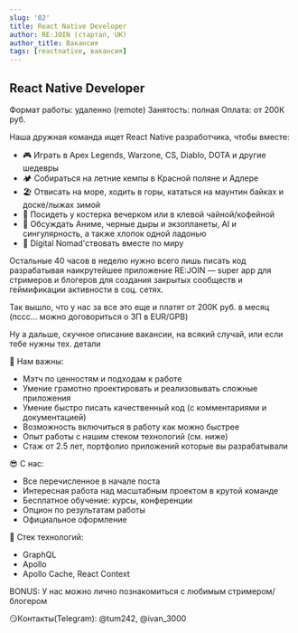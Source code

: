 ```yaml
---
slug: '02'
title: React Native Developer
author: RE:JOIN (стартап, UK)
author_title: Вакансия
tags: [reactnative, вакансия]
---
```


## React Native Developer

Формат работы: удаленно (remote)
Занятость: полная
Оплата: от 200К руб.

Наша дружная команда ищет React Native разработчика, чтобы вместе:

- 🎮 Играть в Apex Legends, Warzone, CS, Diablo, DOTA и другие шедевры 
- 🏕 Собираться на летние кемпы в Красной поляне и Адлере
- 🏖 Отвисать на море, ходить в горы, кататься на маунтин байках и доске/лыжах зимой
- 🌋 Посидеть у костерка вечерком или в клевой чайной/кофейной
- 🌌 Обсуждать Аниме, черные дыры и экзопланеты, AI и сингулярность, а также хлопок одной ладонью
- 🛫 Digital Nomad'ствовать вместе по миру

Остальные 40 часов в неделю нужно всего лишь писать код разрабатывая наикрутейшее приложение RE:JOIN — super app для стримеров и блогеров для создания закрытых сообществ и геймификации активности в соц. сетях.

Так вышло, что у нас за все это еще и платят от 200К руб. в месяц (пссс... можно договориться о ЗП в EUR/GPB)

Ну а дальше, скучное описание вакансии, на всякий случай, или если тебе нужны тех. детали

💠 Нам важны:
- Мэтч по ценностям и подходам к работе
- Умение грамотно проектировать и реализовывать сложные приложения
- Умение быстро писать качественный код (с комментариями и документацией)
- Возможность включиться в работу как можно быстрее
- Опыт работы с нашим стеком технологий (см. ниже)
- Стаж от 2.5 лет, портфолио приложений которые вы разрабатывали

😎 С нас:
- Все перечисленное в начале поста
- Интересная работа над масштабным проектом в крутой команде
- Бесплатное обучение: курсы, конференции
- Опцион по результатам работы
- Официальное оформление

🧬 Стек технологий:
- GraphQL
- Apollo
- Apollo Сache, React Сontext

BONUS: У нас можно лично познакомиться с любимым стримером/блогером 

😏Контакты(Telegram): @tum242, @ivan_3000
